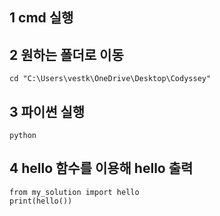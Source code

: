 ## 1 cmd 실행

## 2 원하는 폴더로 이동
```
cd "C:\Users\vestk\OneDrive\Desktop\Codyssey"
```

## 3 파이썬 실행
```
python
```

## 4 hello 함수를 이용해 hello 출력
```
from my_solution import hello
print(hello())
```
